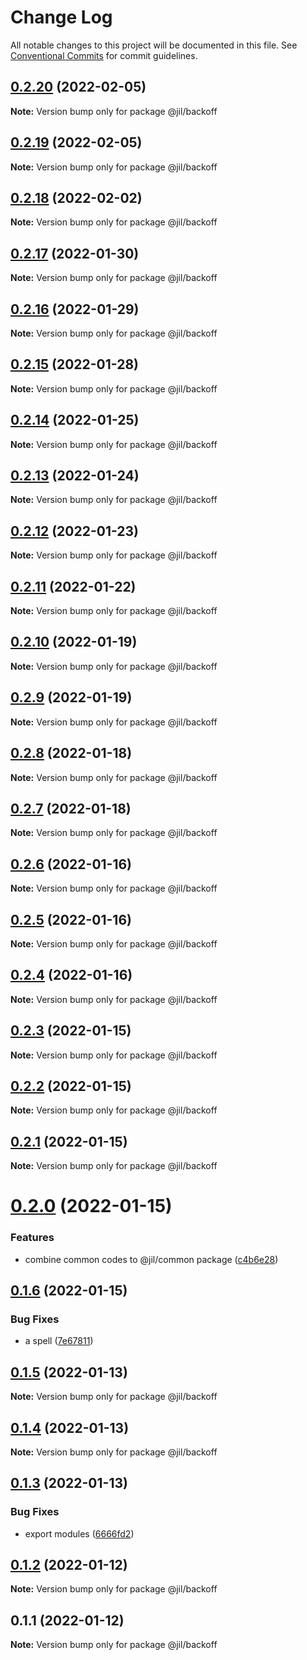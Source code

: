 # Change Log

All notable changes to this project will be documented in this file.
See [Conventional Commits](https://conventionalcommits.org) for commit guidelines.

## [0.2.20](https://github.com/jiljs/jil/compare/@jil/backoff@0.2.19...@jil/backoff@0.2.20) (2022-02-05)

**Note:** Version bump only for package @jil/backoff





## [0.2.19](https://github.com/jiljs/jil/compare/@jil/backoff@0.2.18...@jil/backoff@0.2.19) (2022-02-05)

**Note:** Version bump only for package @jil/backoff





## [0.2.18](https://github.com/jiljs/jil/compare/@jil/backoff@0.2.17...@jil/backoff@0.2.18) (2022-02-02)

**Note:** Version bump only for package @jil/backoff





## [0.2.17](https://github.com/jiljs/jil/compare/@jil/backoff@0.2.16...@jil/backoff@0.2.17) (2022-01-30)

**Note:** Version bump only for package @jil/backoff





## [0.2.16](https://github.com/jiljs/jil/compare/@jil/backoff@0.2.15...@jil/backoff@0.2.16) (2022-01-29)

**Note:** Version bump only for package @jil/backoff





## [0.2.15](https://github.com/jiljs/jil/compare/@jil/backoff@0.2.14...@jil/backoff@0.2.15) (2022-01-28)

**Note:** Version bump only for package @jil/backoff





## [0.2.14](https://github.com/jiljs/jil/compare/@jil/backoff@0.2.13...@jil/backoff@0.2.14) (2022-01-25)

**Note:** Version bump only for package @jil/backoff





## [0.2.13](https://github.com/jiljs/jil/compare/@jil/backoff@0.2.12...@jil/backoff@0.2.13) (2022-01-24)

**Note:** Version bump only for package @jil/backoff





## [0.2.12](https://github.com/jiljs/jil/compare/@jil/backoff@0.2.11...@jil/backoff@0.2.12) (2022-01-23)

**Note:** Version bump only for package @jil/backoff





## [0.2.11](https://github.com/jiljs/jil/compare/@jil/backoff@0.2.10...@jil/backoff@0.2.11) (2022-01-22)

**Note:** Version bump only for package @jil/backoff





## [0.2.10](https://github.com/jiljs/jil/compare/@jil/backoff@0.2.9...@jil/backoff@0.2.10) (2022-01-19)

**Note:** Version bump only for package @jil/backoff





## [0.2.9](https://github.com/jiljs/jil/compare/@jil/backoff@0.2.8...@jil/backoff@0.2.9) (2022-01-19)

**Note:** Version bump only for package @jil/backoff





## [0.2.8](https://github.com/jiljs/jil/compare/@jil/backoff@0.2.7...@jil/backoff@0.2.8) (2022-01-18)

**Note:** Version bump only for package @jil/backoff





## [0.2.7](https://github.com/jiljs/jil/compare/@jil/backoff@0.2.6...@jil/backoff@0.2.7) (2022-01-18)

**Note:** Version bump only for package @jil/backoff





## [0.2.6](https://github.com/jiljs/jil/compare/@jil/backoff@0.2.5...@jil/backoff@0.2.6) (2022-01-16)

**Note:** Version bump only for package @jil/backoff





## [0.2.5](https://github.com/jiljs/jil/compare/@jil/backoff@0.2.4...@jil/backoff@0.2.5) (2022-01-16)

**Note:** Version bump only for package @jil/backoff





## [0.2.4](https://github.com/jiljs/jil/compare/@jil/backoff@0.2.3...@jil/backoff@0.2.4) (2022-01-16)

**Note:** Version bump only for package @jil/backoff





## [0.2.3](https://github.com/jiljs/jil/compare/@jil/backoff@0.2.2...@jil/backoff@0.2.3) (2022-01-15)

**Note:** Version bump only for package @jil/backoff





## [0.2.2](https://github.com/jiljs/jil/compare/@jil/backoff@0.2.1...@jil/backoff@0.2.2) (2022-01-15)

**Note:** Version bump only for package @jil/backoff





## [0.2.1](https://github.com/jiljs/jil/compare/@jil/backoff@0.2.0...@jil/backoff@0.2.1) (2022-01-15)

**Note:** Version bump only for package @jil/backoff





# [0.2.0](https://github.com/jiljs/jil/compare/@jil/backoff@0.1.6...@jil/backoff@0.2.0) (2022-01-15)


### Features

* combine common codes to @jil/common package ([c4b6e28](https://github.com/jiljs/jil/commit/c4b6e286ddfcbee22843dd2087509fa04a478254))





## [0.1.6](https://github.com/jiljs/jil/compare/@jil/backoff@0.1.5...@jil/backoff@0.1.6) (2022-01-15)


### Bug Fixes

* a spell ([7e67811](https://github.com/jiljs/jil/commit/7e678111c9697f2536ac899616cd5b7762cb82e0))





## [0.1.5](https://github.com/jiljs/jil/compare/@jil/backoff@0.1.4...@jil/backoff@0.1.5) (2022-01-13)

**Note:** Version bump only for package @jil/backoff





## [0.1.4](https://github.com/jiljs/jil/compare/@jil/backoff@0.1.3...@jil/backoff@0.1.4) (2022-01-13)

**Note:** Version bump only for package @jil/backoff





## [0.1.3](https://github.com/jiljs/jil/compare/@jil/backoff@0.1.2...@jil/backoff@0.1.3) (2022-01-13)


### Bug Fixes

* export modules ([6666fd2](https://github.com/jiljs/jil/commit/6666fd283ef4f9c19c84ec59f2d6d2104e497498))





## [0.1.2](https://github.com/jiljs/jil/compare/@jil/backoff@0.1.1...@jil/backoff@0.1.2) (2022-01-12)

**Note:** Version bump only for package @jil/backoff





## 0.1.1 (2022-01-12)

**Note:** Version bump only for package @jil/backoff
